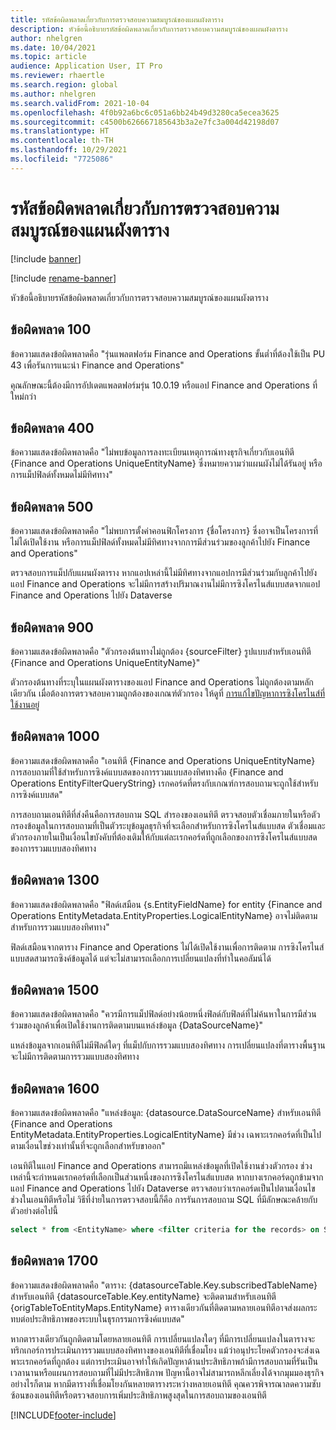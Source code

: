 ```yaml
---
title: รหัสข้อผิดพลาดเกี่ยวกับการตรวจสอบความสมบูรณ์ของแผนผังตาราง
description: หัวข้อนี้อธิบายรหัสข้อผิดพลาดเกี่ยวกับการตรวจสอบความสมบูรณ์ของแผนผังตาราง
author: nhelgren
ms.date: 10/04/2021
ms.topic: article
audience: Application User, IT Pro
ms.reviewer: rhaertle
ms.search.region: global
ms.author: nhelgren
ms.search.validFrom: 2021-10-04
ms.openlocfilehash: 4f0b92a6bc6c051a6bb24b49d3280ca5ecea3625
ms.sourcegitcommit: c4500b626667185643b3a2e7fc3a004d42198d07
ms.translationtype: HT
ms.contentlocale: th-TH
ms.lasthandoff: 10/29/2021
ms.locfileid: "7725086"
---
```

# <a name="errors-codes-for-the-table-map-health-check"></a>รหัสข้อผิดพลาดเกี่ยวกับการตรวจสอบความสมบูรณ์ของแผนผังตาราง

[!include [banner](../../includes/banner.md)]

[!include [rename-banner](~/includes/cc-data-platform-banner.md)]

หัวข้อนี้อธิบายรหัสข้อผิดพลาดเกี่ยวกับการตรวจสอบความสมบูรณ์ของแผนผังตาราง

## <a name="error-100"></a>ข้อผิดพลาด 100

ข้อความแสดงข้อผิดพลาดคือ "รุ่นแพลตฟอร์ม Finance and Operations ขั้นต่ำที่ต้องใช้เป็น PU 43 เพื่อรันการแนะนำ Finance and Operations"

คุณลักษณะนี้ต้องมีการอัปเดตแพลตฟอร์มรุ่น 10.0.19 หรือแอป Finance and Operations ที่ใหม่กว่า

## <a name="error-400"></a>ข้อผิดพลาด 400

ข้อความแสดงข้อผิดพลาดคือ "ไม่พบข้อมูลการลงทะเบียนเหตุการณ์ทางธุรกิจเกี่ยวกับเอนทิตี \{Finance and Operations UniqueEntityName\} ซึ่งหมายความว่าแผนผังไม่ได้รันอยู่ หรือการแม็ปฟิลด์ทั้งหมดไม่มีทิศทาง"

## <a name="error-500"></a>ข้อผิดพลาด 500

ข้อความแสดงข้อผิดพลาดคือ "ไม่พบการตั้งค่าคอนฟิกโครงการ \{ชื่อโครงการ\} ซึ่งอาจเป็นโครงการที่ไม่ได้เปิดใช้งาน หรือการแม็ปฟิลด์ทั้งหมดไม่มีทิศทางจากการมีส่วนร่วมของลูกค้าไปยัง Finance and Operations"

ตรวจสอบการแม็ปกับแผนผังตาราง หากแอปเหล่านี้ไม่มีทิศทางจากแอปการมีส่วนร่วมกับลูกค้าไปยังแอป Finance and Operations จะไม่มีการสร้างปริมาณงานไม่มีการซิงโครไนส์แบบสดจากแอป Finance and Operations ไปยัง Dataverse

## <a name="error-900"></a>ข้อผิดพลาด 900

ข้อความแสดงข้อผิดพลาดคือ "ตัวกรองต้นทางไม่ถูกต้อง \{sourceFilter\} รูปแบบสำหรับเอนทิตี \{Finance and Operations UniqueEntityName\}"

ตัวกรองต้นทางที่ระบุในแผนผังตารางของแอป Finance and Operations ไม่ถูกต้องตามหลักเดียวกัน เมื่อต้องการตรวจสอบความถูกต้องของเกณฑ์ตัวกรอง ให้ดูที่ [การแก้ไขปัญหาการซิงโครไนส์ที่ใช้งานอยู่](dual-write-troubleshooting-live-sync.md#live-synchronization-issues-that-are-caused-by-incorrect-query-filter-syntax-on-the-dual-write-maps)

## <a name="error-1000"></a>ข้อผิดพลาด 1000

ข้อความแสดงข้อผิดพลาดคือ "เอนทิตี \{Finance and Operations UniqueEntityName\} การสอบถามที่ใช้สำหรับการซิงค์แบบสดของการรวมแบบสองทิศทางคือ \{Finance and Operations EntityFilterQueryString\} เรกคอร์ดที่ตรงกับเกณฑ์การสอบถามจะถูกใช้สำหรับการซิงค์แบบสด"

การสอบถามเอนทิตีที่ส่งคืนคือการสอบถาม SQL สำรองของเอนทิตี ตรวจสอบตัวเชื่อมภายในหรือตัวกรองข้อมูลในการสอบถามที่เป็นตัวระบุข้อมูลธุรกิจที่จะเลือกสำหรับการซิงโครไนส์แบบสด ตัวเชื่อมและตัวกรองภายในเป็นเงื่อนไขบังคับที่ต้องเติมให้กับแต่ละเรกคอร์ดที่ถูกเลือกของการซิงโครไนส์แบบสดของการรวมแบบสองทิศทาง

## <a name="error-1300"></a>ข้อผิดพลาด 1300

ข้อความแสดงข้อผิดพลาดคือ "ฟิลด์เสมือน \{s.EntityFieldName\} for entity \{Finance and Operations EntityMetadata.EntityProperties.LogicalEntityName\} อาจไม่ติดตามสำหรับการรวมแบบสองทิศทาง"

ฟิลด์เสมือนจากตาราง Finance and Operations ไม่ได้เปิดใช้งานเพื่อการติดตาม การซิงโครไนส์แบบสดสามารถซิงค์ข้อมูลได้ แต่จะไม่สามารถเลือกการเปลี่ยนแปลงที่ทำในคอลัมน์ได้

## <a name="error-1500"></a>ข้อผิดพลาด 1500

ข้อความแสดงข้อผิดพลาดคือ "ควรมีการแม็ปฟิลด์อย่างน้อยหนึ่งฟิลด์กับฟิลด์ที่ไม่ค้นหาในการมีส่วนร่วมของลูกค้าเพื่อเปิดใช้งานการติดตามบนแหล่งข้อมูล \{DataSourceName\}"

แหล่งข้อมูลจากเอนทิตีไม่มีฟิลด์ใดๆ ที่แม็ปกับการรวมแบบสองทิศทาง การเปลี่ยนแปลงที่ตารางพื้นฐานจะไม่มีการติดตามการรวมแบบสองทิศทาง

## <a name="error-1600"></a>ข้อผิดพลาด 1600

ข้อความแสดงข้อผิดพลาดคือ "แหล่งข้อมูล: \{datasource.DataSourceName\} สำหรับเอนทิตี \{Finance and Operations EntityMetadata.EntityProperties.LogicalEntityName\} มีช่วง เฉพาะเรกคอร์ดที่เป็นไปตามเงื่อนไขช่วงเท่านั้นที่จะถูกเลือกสำหรับขาออก"

เอนทิตีในแอป Finance and Operations สามารถมีแหล่งข้อมูลที่เปิดใช้งานช่วงตัวกรอง ช่วงเหล่านี้จะกําหนดเรกคอร์ดที่เลือกเป็นส่วนหนึ่งของการซิงโครไนส์แบบสด หากบางเรกคอร์ดถูกข้ามจากแอป Finance and Operations ไปยัง Dataverse ตรวจสอบว่าเรกคอร์ดเป็นไปตามเงื่อนไขช่วงในเอนทิตีหรือไม่ วิธีที่ง่ายในการตรวจสอบนี้ก็คือ การรันการสอบถาม SQL ที่มีลักษณะคล้ายกับตัวอย่างต่อไปนี้

```sql
select * from <EntityName> where <filter criteria for the records> on SQL.
```

## <a name="error-1700"></a>ข้อผิดพลาด 1700

ข้อความแสดงข้อผิดพลาดคือ "ตาราง: \{datasourceTable.Key.subscribedTableName\} สำหรับเอนทิตี \{datasourceTable.Key.entityName\} จะติดตามสำหรับเอนทิตี \{origTableToEntityMaps.EntityName\} ตารางเดียวกันที่ติดตามหลายเอนทิตีอาจส่งผลกระทบต่อประสิทธิภาพของระบบในธุรกรรมการซิงค์แบบสด"

หากตารางเดียวกันถูกติดตามโดยหลายเอนทิตี การเปลี่ยนแปลงใดๆ ที่มีการเปลี่ยนแปลงในตารางจะทริกเกอร์การประเมินการรวมแบบสองทิศทางของเอนทิตีที่เชื่อมโยง แม้ว่าอนุประโยคตัวกรองจะส่งเฉพาะเรกคอร์ดที่ถูกต้อง แต่การประเมินอาจทําให้เกิดปัญหาด้านประสิทธิภาพถ้ามีการสอบถามที่รันเป็นเวลานานหรือแผนการสอบถามที่ไม่มีประสิทธิภาพ ปัญหานี้อาจไม่สามารถหลีกเลี่ยงได้จากมุมมองธุรกิจ อย่างไรก็ตาม หากมีตารางที่เชื่อมโยงกันหลายตารางระหว่างหลายเอนทิตี คุณควรพิจารณาลดความซับซ้อนของเอนทิตีหรือตรวจสอบการเพิ่มประสิทธิภาพสูงสุดในการสอบถามของเอนทิตี

[!INCLUDE[footer-include](../../../../includes/footer-banner.md)]
